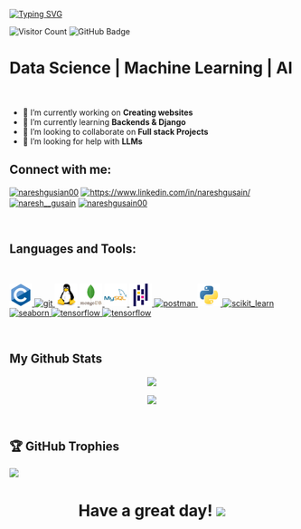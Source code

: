 [![Typing SVG](https://readme-typing-svg.herokuapp.com?color=ffecd2&size=29&multiline=true&width=700&lines=Naresh+Gusain)](https://git.io/typing-svg)

![Visitor Count](https://komarev.com/ghpvc/?username=NareshGusain&color=blueviolet&style=flat-square)
<a><img src="https://img.shields.io/github/followers/NareshGusain?label=Followers&style=social" alt="GitHub Badge"></a>
# Data Science | Machine Learning | AI </b>&nbsp;

- 🔭 I’m currently working on **Creating websites**
- 🌱 I’m currently learning **Backends & Django**
- 👯 I’m looking to collaborate on **Full stack Projects**
- 🤝 I’m looking for help with **LLMs**

## Connect with me:
<p align="left">
<a href="https://twitter.com/NareshGusain00" target="blank"><img align="center" src="https://raw.githubusercontent.com/rahuldkjain/github-profile-readme-generator/master/src/images/icons/Social/twitter.svg" alt="nareshgusian00" height="30" width="40" /></a>
<a href="https://www.linkedin.com/in/nareshgusain/" target="blank"><img align="center" src="https://raw.githubusercontent.com/rahuldkjain/github-profile-readme-generator/master/src/images/icons/Social/linked-in-alt.svg" alt="https://www.linkedin.com/in/nareshgusain/" height="30" width="40" /></a>
<a href="https://instagram.com/naresh__gusain" target="blank"><img align="center" src="https://raw.githubusercontent.com/rahuldkjain/github-profile-readme-generator/master/src/images/icons/Social/instagram.svg" alt="naresh__gusain" height="30" width="40" /></a>
<a href="https://leetcode.com/NareshGusain/" target="blank"><img align="center" src="https://raw.githubusercontent.com/rahuldkjain/github-profile-readme-generator/master/src/images/icons/Social/leet-code.svg" alt="nareshgusain00" height="30" width="40" /></a>
</p>


<br>

 ## Languages and Tools: 

<br>
<p align="left"> <a href="https://www.cprogramming.com/" target="_blank" rel="noreferrer"> <img src="https://raw.githubusercontent.com/devicons/devicon/master/icons/c/c-original.svg" alt="c" width="40" height="40"/> </a> <a href="https://git-scm.com/" target="_blank" rel="noreferrer"> <img src="https://www.vectorlogo.zone/logos/git-scm/git-scm-icon.svg" alt="git" width="40" height="40"/> </a> <a href="https://www.linux.org/" target="_blank" rel="noreferrer"> <img src="https://raw.githubusercontent.com/devicons/devicon/master/icons/linux/linux-original.svg" alt="linux" width="40" height="40"/> </a> <a href="https://www.mongodb.com/" target="_blank" rel="noreferrer"> <img src="https://raw.githubusercontent.com/devicons/devicon/master/icons/mongodb/mongodb-original-wordmark.svg" alt="mongodb" width="40" height="40"/> </a> <a href="https://www.mysql.com/" target="_blank" rel="noreferrer"> <img src="https://raw.githubusercontent.com/devicons/devicon/master/icons/mysql/mysql-original-wordmark.svg" alt="mysql" width="40" height="40"/> </a> <a href="https://pandas.pydata.org/" target="_blank" rel="noreferrer"> <img src="https://raw.githubusercontent.com/devicons/devicon/2ae2a900d2f041da66e950e4d48052658d850630/icons/pandas/pandas-original.svg" alt="pandas" width="40" height="40"/> </a> <a href="https://postman.com" target="_blank" rel="noreferrer"> <img src="https://www.vectorlogo.zone/logos/getpostman/getpostman-icon.svg" alt="postman" width="40" height="40"/> </a> <a href="https://www.python.org" target="_blank" rel="noreferrer"> <img src="https://raw.githubusercontent.com/devicons/devicon/master/icons/python/python-original.svg" alt="python" width="40" height="40"/> </a> <a href="https://scikit-learn.org/" target="_blank" rel="noreferrer"> <img src="https://upload.wikimedia.org/wikipedia/commons/0/05/Scikit_learn_logo_small.svg" alt="scikit_learn" width="40" height="40"/> </a> <a href="https://seaborn.pydata.org/" target="_blank" rel="noreferrer"> <img src="https://seaborn.pydata.org/_images/logo-mark-lightbg.svg" alt="seaborn" width="40" height="40"/> </a> <a href="https://www.tensorflow.org" target="_blank" rel="noreferrer"> <img src="https://www.vectorlogo.zone/logos/tensorflow/tensorflow-icon.svg" alt="tensorflow" width="40" height="40"/> </a> 
<a href="https://www.djangoproject.com/" target="_blank" rel="noreferrer"> <img src="https://www.vectorlogo.zone/logos/djangoproject/djangoproject-ar21.svg" alt="tensorflow" width="40" height="40"/> </a> 
</p>
<br>

  ## My Github Stats 
<!-- <p align="center">
 <a href="#"><img alt="Github Stats"   <img src="https://github-readme-stats.vercel.app/api/wakatime?username=NareshGusain&theme=react&langs_count=5&layout=compact" /></p>
 <p align="center"> -->
 <p align="center">
 <img align="center" height="195px" src="https://github-readme-stats.vercel.app/api/top-langs/?username=NareshGusain&text_color=FFFFFF&bg_color=000000&title_color=orange&langs_count=15&layout=compact&hide_border=true" />
  </p>
<p align="center">
    <img align="center" src="https://github-readme-stats.vercel.app/api?username=NareshGusain&show_icons=true&hide_border=true&title_color=orange&amp&icon_color=FFFFFF&amp&text_color=FFFFFF&amp&bg_color=000000&count_private=true&include_all_commits=true"/>
</p>
 
<!-- <p align="center">
 <a href="#"><img alt="Naresh Gusain stats" src="https://github-readme-stats.vercel.app/api/top-langs/?username=NareshGusain&layout=compact&langs_count=8&theme=radical"/> </a>
 </p>

 <p align="center">
 <a href="#"><img alt="Naresh Gusain stats" src="https://github-readme-stats.vercel.app/api?username=NareshGusain&show_icons=true&theme=radical"/> </a>
 </p>
 
  <p align="center" >
 <a href="#"><img  alt="Naresh Gusain streak"  src="https://github-readme-streak-stats.herokuapp.com/?user=NareshGusain&theme=radical&hide_border=true&stroke=0000&background=0D1117" /> </a></p> -->


<br>

## 🏆 GitHub Trophies
<p align="center">
  
![](https://github-profile-trophy.vercel.app/?username=NareshGusain&theme=radical&no-frame=false&no-bg=false&margin-w=2)
  
</p>
<h1><p align ="center"> Have a great day! <img src="https://media.giphy.com/media/ObNTw8Uzwy6KQ/giphy.gif" height="25px">
